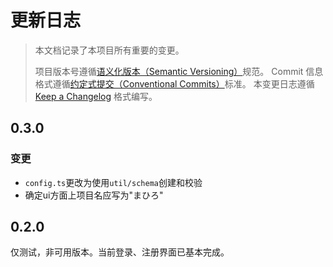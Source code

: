 # 更新日志

> 本文档记录了本项目所有重要的变更。
>
> 项目版本号遵循[语义化版本（Semantic Versioning）](http://semver.org/)规范。
> Commit 信息格式遵循[约定式提交（Conventional Commits）](http://conventionalcommits.org)标准。
> 本变更日志遵循 [Keep a Changelog](http://keepachangelog.com/) 格式编写。


## 0.3.0
<!-- Unreleased -->
### 变更
- `config.ts`更改为使用`util/schema`创建和校验
- 确定ui方面上项目名应写为"まひろ"
<!--/ Unreleased -->

## 0.2.0
仅测试，非可用版本。当前登录、注册界面已基本完成。